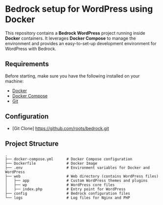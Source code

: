 # Bedrock setup for WordPress using Docker

This repository contains a **Bedrock WordPress** project running inside **Docker** containers. It leverages **Docker Compose** to manage the environment and provides an easy-to-set-up development environment for WordPress with Bedrock.

## Requirements

Before starting, make sure you have the following installed on your machine:
- [Docker](https://www.docker.com/get-started)
- [Docker Compose](https://docs.docker.com/compose/install/)
- [Git](https://git-scm.com/)

## Configuration
- [Git Clone] https://github.com/roots/bedrock.git

## Project Structure

```plaintext
.
├── docker-compose.yml      # Docker Compose configuration
├── Dockerfile              # Docker Image
├── .env                    # Environment variables for Docker and WordPress
├── web                     # Web directory (contains WordPress files)
│   ├── app                 # Custom WordPress themes and plugins
│   ├── wp                  # WordPress core files
│   ├── index.php           # Entry point for WordPress
├── config                  # Bedrock configuration files
└── logs                    # Log files for Nginx and PHP
